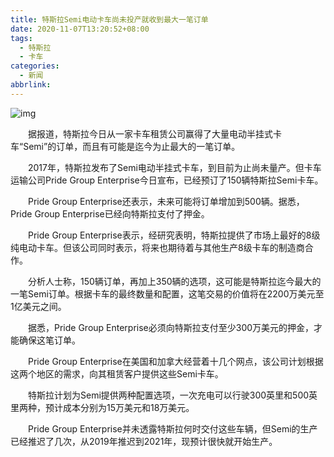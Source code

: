 ```yaml
---
title: 特斯拉Semi电动卡车尚未投产就收到最大一笔订单
date: 2020-11-07T13:20:52+08:00
tags:
  - 特斯拉
  - 卡车
categories:
  - 新闻
abbrlink:
---
```


![img](https://cdn.jsdelivr.net/gh/yakeing/Documentation@main/Hexo/images/5f69-kcpxnwv6580259.png)

　　据报道，特斯拉今日从一家卡车租赁公司赢得了大量电动半挂式卡车“Semi”的订单，而且有可能是迄今为止最大的一笔订单。

　　2017年，特斯拉发布了Semi电动半挂式卡车，到目前为止尚未量产。但卡车运输公司Pride Group Enterprise今日宣布，已经预订了150辆特斯拉Semi卡车。

　　Pride Group Enterprise还表示，未来可能将订单增加到500辆。据悉，Pride Group Enterprise已经向特斯拉支付了押金。

　　Pride Group Enterprise表示，经研究表明，特斯拉提供了市场上最好的8级纯电动卡车。但该公司同时表示，将来也期待着与其他生产8级卡车的制造商合作。

　　分析人士称，150辆订单，再加上350辆的选项，这可能是特斯拉迄今最大的一笔Semi订单。根据卡车的最终数量和配置，这笔交易的价值将在2200万美元至1亿美元之间。

　　据悉，Pride Group Enterprise必须向特斯拉支付至少300万美元的押金，才能确保这笔订单。

　　Pride Group Enterprise在美国和加拿大经营着十几个网点，该公司计划根据这两个地区的需求，向其租赁客户提供这些Semi卡车。

　　特斯拉计划为Semi提供两种配置选项，一次充电可以行驶300英里和500英里两种，预计成本分别为15万美元和18万美元。

　　Pride Group Enterprise并未透露特斯拉何时交付这些车辆，但Semi的生产已经推迟了几次，从2019年推迟到2021年，现预计很快就开始生产。